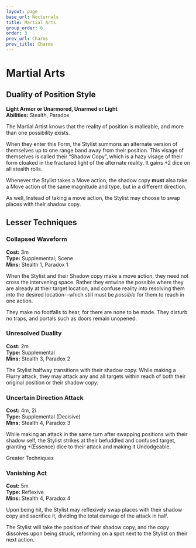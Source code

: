 ```yaml
---
layout: page
base_url: Nocturnals
title: Martial Arts
group_order: 6
order: 3
prev_url: Charms
prev_title: Charms
---
```


Martial Arts
============

Duality of Position Style
-------------------------

**Light Armor or Unarmored, Unarmed or Light**  
**Abilities:** Stealth, Paradox

The Martial Artist knows that the reality of position is malleable, and
more than one possibility exists.

When they enter this Form, the Stylist summons an alternate version of
themselves up to one range band away from their position. This visage of
themselves is called their “Shadow Copy”, which is a hazy visage of
their form cloaked in the fractured light of the alternate reality. It
gains +2 dice on all stealth rolls.

Whenever the Stylist takes a Move action, the shadow copy **must** also
take a Move action of the same magnitude and type, but in a different
direction.

As well, Instead of taking a move action, the Stylist may choose to swap
places with their shadow copy.

Lesser Techniques
-----------------

### Collapsed Waveform

**Cost:** 3m  
**Type:** Supplemental; Scene  
**Mins:** Stealth 1, Paradox 1

When the Stylist and their Shadow copy make a move action, they need not
cross the intervening space. Rather they entwine the possible where they
are already at their target location, and confuse reality into resolving
them into the desired location--which still must be *possible* for them
to reach in one action.

They make no footfalls to hear, for there are none to be made. They
disturb no traps, and portals such as doors remain unopened.

### Unresolved Duality

**Cost:** 2m  
**Type:** Supplemental  
**Mins:** Stealth 3, Paradox 2

The Stylist halfway transitions with their shadow copy. While making a
Flurry attack, they may attack any and all targets within reach of both
their original position or their shadow copy.

### Uncertain Direction Attack

**Cost:** 4m, 2i  
**Type:** Supplemental (Decisive)  
**Mins:** Stealth 4, Paradox 3

While making an attack in the same turn after swapping positions with
their shadow self, the Stylist strikes at their befuddled and confused
target, granting +(Essence) dice to their attack and making it
Undodgeable.

<div class="greater_charm">Greater Techniques</div>

### Vanishing Act

**Cost:** 5m  
**Type:** Reflexive  
**Mins:** Stealth 4, Paradox 4

Upon being hit, the Stylist may reflexively swap places with their
shadow copy and sacrifice it, dividing the total damage of the attack in
half.

The Stylist will take the position of their shadow copy, and the copy
dissolves upon being struck, reforming on a spot next to the Stylist on
their next action.
